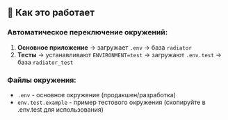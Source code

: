 ## 🔄 Как это работает

### Автоматическое переключение окружений:
1. **Основное приложение** → загружает `.env` → база `radiator`
2. **Тесты** → устанавливают `ENVIRONMENT=test` → загружают `.env.test` → база `radiator_test`

### Файлы окружения:
- `.env` - основное окружение (продакшен/разработка)
- `env.test.example` - пример тестового окружения (скопируйте в .env.test для использования)
